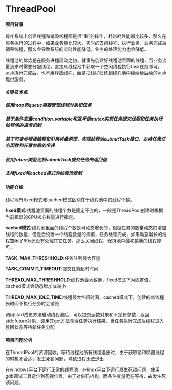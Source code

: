 # ThreadPool

#### 项目背景

操作系统上创建线程和销毁线程都是很"重"的操作，耗时耗性能都比较多，那么在服务执行的过程中，如果业务量比较大，实时的去创线程、执行业务、业务完成后销毁线程，那么会导致系统的实时性能降低，业务的处理能力也会降低。

线程池的优势是在服务进程启动之初，就事先创建好线程池里面的线程，当业务流量到来时需要分配线程，直接从线程池中获取一个空闲线程执行task任务即可，task执行完成后，也不用释放线程，而是把线程归还到线程池中继续给后续的task提供服务。



#### 关键技术点

##### 使用map和queue容器管理线程对象和任务

##### 基于条件变量condition_variable和互斥锁mutex实现任务提交线程和任务执行线程间的通信机制

##### 基于可变参模板编程和引用折叠原理，实现线程池submitTask接口，支持任意任务函数和任意参数的传递

##### 使用future类型定制submitTask提交任务的返回值

##### 支持fixed和cached模式的线程池定制



#### 功能介绍

线程池有fixed模式和cached模式区别在于线程池中的线程个数。

**fixed模式**:线程池里面的线程个数是固定不变的，一般是ThreadPool创建时根据当前机器的CPU核心数量进行指定。

**cached模式**:线程池里面的线程个数是可动态增长的，根据任务的数量动态的增加线程的数量，但是会设置一个线程数量的阈值，任务处理完成，如果动态增长的线程空闲了60s还没有处理其它任务，那么关闭线程，保持池中最初数量的线程即可。

**TASK_MAX_THRESHHOLD**:任务队列最大容量

**TASK_COMMIT_TIMEOUT**:提交任务超时时间

**THREAD_MAX_THRESHHOLD**:线程池最大数量，fixed模式下为固定值，cached模式会动态增加或减小

**THREAD_MAX_IDLE_TIME**:线程最大空闲时间，cached模式下，创建的新线程长时间不执行任务时会销毁

调用start成员方法启动线程池后，可以提交函数对象和不定长参数，返回std::future对象，调用其get方法获得任务执行结果，当任务执行完成后线程进入睡眠状态等待新任务分配



#### 项目问题分析

在ThreadPool的资源回收，等待线程池所有线程退出时，由于获取锁和唤醒线程的时机不合适，发生死锁问题，导致进程无法退出

在windows平台下运行正常的线程池，在linux平台下运行发生死锁问题，使用gdb调试工具定位到死锁位置，由于对象已析构，而条件变量仍在等待，故发生死锁问题。


